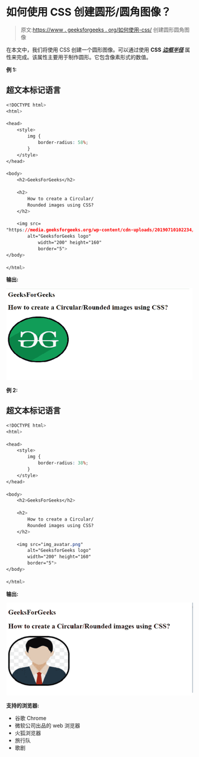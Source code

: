 # 如何使用 CSS 创建圆形/圆角图像？

> 原文:[https://www . geeksforgeeks . org/如何使用-css/](https://www.geeksforgeeks.org/how-to-create-a-circular-rounded-images-using-css/) 创建圆形圆角图像

在本文中，我们将使用 CSS 创建一个圆形图像。可以通过使用 **CSS** ***[边框半径](https://www.geeksforgeeks.org/css-border-radius-property/)*** 属性来完成。该属性主要用于制作圆形。它包含像素形式的数值。

**例 1:**

## 超文本标记语言

```css
<!DOCTYPE html>
<html>

<head>
    <style>
        img {
            border-radius: 58%;
        }
    </style>
</head>

<body>
    <h2>GeeksForGeeks</h2>

    <h2>
        How to create a Circular/
        Rounded images using CSS?
    </h2>

    <img src=
"https://media.geeksforgeeks.org/wp-content/cdn-uploads/20190710102234/download3.png"
        alt="GeeksforGeeks logo" 
            width="200" height="160" 
            border="5">
</body>

</html>
```

**输出:**

![](img/fa2c33c63b1edea1c6010d5277a1277a.png)

**例 2:**

## 超文本标记语言

```css
<!DOCTYPE html>
<html>

<head>
    <style>
        img {
            border-radius: 38%;
        }
    </style>
</head>

<body>
    <h2>GeeksForGeeks</h2>

    <h2>
        How to create a Circular/
        Rounded images using CSS?
    </h2>

    <img src="img_avatar.png" 
        alt="GeeksforGeeks logo" 
        width="200" height="160" 
        border="5">
</body>

</html>
```

**输出:**

![](img/d3880a807201fb8603f08a317b2b578d.png)

**支持的浏览器:**

*   谷歌 Chrome
*   微软公司出品的 web 浏览器
*   火狐浏览器
*   旅行队
*   歌剧